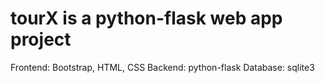 
# tourX is a python-flask web app project
Frontend: Bootstrap, HTML, CSS
Backend: python-flask
Database: sqlite3
